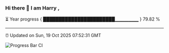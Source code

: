 ### Hi there 👋 I am Harry , 

⏳ Year progress { ███████████████████████▁▁▁▁▁▁▁ } 79.82 %

---

⏰ Updated on Sun, 19 Oct 2025 07:52:31 GMT

![Progress Bar CI](https://github.com/duykhang68/duykhang68/workflows/Progress%20Bar%20CI/badge.svg)
